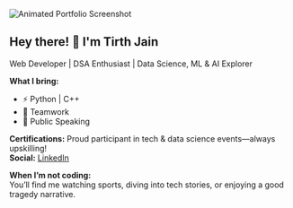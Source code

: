 ![Animated Portfolio Screenshot](link-to-screenshot.png)

## Hey there! 👋 I'm Tirth Jain

Web Developer | DSA Enthusiast | Data Science, ML & AI Explorer

**What I bring:**
- ⚡ Python | C++
- 🤝 Teamwork
- 🎤 Public Speaking

**Certifications:** Proud participant in tech & data science events—always upskilling!  
**Social:** [LinkedIn](https://www.linkedin.com/in/tirth-jain-9b0616318/)

**When I’m not coding:**  
You’ll find me watching sports, diving into tech stories, or enjoying a good tragedy narrative.
